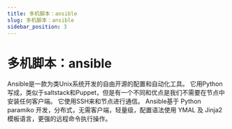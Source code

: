 ```yaml
---
title: 多机脚本：ansible
slug: 多机脚本：ansible
sidebar_position: 3
---
```



# 多机脚本：ansible

Ansible是一款为类Unix系统开发的自由开源的配置和自动化工具。
它用Python写成，类似于saltstack和Puppet，但是有一个不同和优点是我们不需要在节点中安装任何客户端。 它使用SSH来和节点进行通信。
Ansible基于 Python paramiko 开发，分布式，无需客户端，轻量级，配置语法使用 YMAL 及 Jinja2模板语言，更强的远程命令执行操作。
